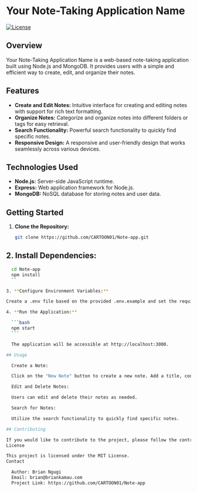 # Your Note-Taking Application Name

[![License](https://img.shields.io/badge/License-MIT-blue.svg)](LICENSE)

## Overview

Your Note-Taking Application Name is a web-based note-taking application built using Node.js and MongoDB. It provides users with a simple and efficient way to create, edit, and organize their notes.

## Features

- **Create and Edit Notes:** Intuitive interface for creating and editing notes with support for rich text formatting.
- **Organize Notes:** Categorize and organize notes into different folders or tags for easy retrieval.
- **Search Functionality:** Powerful search functionality to quickly find specific notes.
- **Responsive Design:** A responsive and user-friendly design that works seamlessly across various devices.

## Technologies Used

- **Node.js:** Server-side JavaScript runtime.
- **Express:** Web application framework for Node.js.
- **MongoDB:** NoSQL database for storing notes and user data.

## Getting Started

1. **Clone the Repository:**

   ```bash
   git clone https://github.com/CARTOON01/Note-app.git
   ```


## 2. **Install Dependencies:**

  ```bash
    cd Note-app
    npm install
    ``

3. **Configure Environment Variables:**

Create a .env file based on the provided .env.example and set the required variables, such as MongoDB connection string and session secret.

4. **Run the Application:**

    ```bash
    npm start
    ```

    The application will be accessible at http://localhost:3000.

## Usage

    Create a Note:

    Click on the "New Note" button to create a new note. Add a title, content, and organize it into folders or tags.

    Edit and Delete Notes:

    Users can edit and delete their notes as needed.

    Search for Notes:

    Utilize the search functionality to quickly find specific notes.

## Contributing

If you would like to contribute to the project, please follow the contribution guidelines.
License

This project is licensed under the MIT License.
Contact

    Author: Brian Ngugi
    Email: brian@briankamau.com
    Project Link: https://github.com/CARTOON01/Note-app